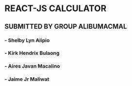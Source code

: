 # **REACT-JS CALCULATOR**

## **SUBMITTED BY GROUP ALIBUMACMAL**

### - **Shelby Lyn Alipio**

### - **Kirk Hendrix Bulaong**

### - **Aires Javan Macalino**

### - **Jaime Jr Maliwat**
